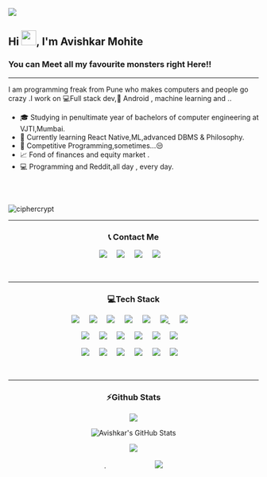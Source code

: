 
 ![](https://github.com/halfrost/halfrost/blob/master/icons/header_1.png)

<h2 >Hi <img src="https://raw.githubusercontent.com/MartinHeinz/MartinHeinz/master/wave.gif" width="30px">, I'm Avishkar Mohite</h2>
<h3 >You can Meet all my favourite monsters right Here!!</h3>
<hr/>


I am programming freak from Pune who makes computers and people go crazy .I work on  💻Full stack dev,📱 Android , machine learning
and ..

* 🎓   Studying in penultimate year of bachelors of computer engineering at VJTI,Mumbai.
* 🌱   Currently learning React Native,ML,advanced DBMS & Philosophy.
* 🧐   Competitive Programming,sometimes...😒 
* 📈   Fond of finances and equity market  .
* 💻   Programming and Reddit,all day , every day.



<br>
<br>

<p align="left"> <img src="https://komarev.com/ghpvc/?username=ciphercrypt&label=Profile%20views&color=0e75b6&style=flat" alt="ciphercrypt" /> </p>
<hr/>
<p align="center">
<h3 align="center">📞 Contact Me</h3>

</p>

<p align="center">
  <a href="mailto:avimohite2019@gmail.com"><img src="https://img.shields.io/badge/gmail-%23D14836.svg?&style=for-the-badge&logo=gmail&logoColor=white" /></a>&nbsp;&nbsp;&nbsp;&nbsp;
  <a href="https://twitter.com/avishkar_mohite"><img src="https://img.shields.io/badge/Twitter-1DA1F2?style=for-the-badge&logo=twitter&logoColor=white" /></a>&nbsp;&nbsp;&nbsp;&nbsp;
  <a href="https://www.instagram.com/darth_cipher_/"><img src="https://img.shields.io/badge/instagram-%23dc2743.svg?&style=for-the-badge&logo=instagram&logoColor=white" /></a>&nbsp;&nbsp;&nbsp;&nbsp;
  <a href="https://www.linkedin.com/in/avishkar-mohite/"><img src="https://img.shields.io/badge/linkedin-%230077B5.svg?&style=for-the-badge&logo=linkedin&logoColor=white" /></a>&nbsp;&nbsp;&nbsp;&nbsp;

</p>
<br>
<hr/>

<p align="center">
<h3 align="center">💻Tech Stack</h3>

</p>

<p align="center">
  <a href=""><img src="https://img.shields.io/badge/Python-FFD43B?style=for-the-badge&logo=python&logoColor=blue" /></a>&nbsp;&nbsp;&nbsp;&nbsp;
  <a href=""><img src="https://img.shields.io/badge/C%2B%2B-00599C?style=for-the-badge&logo=c%2B%2B&logoColor=white" /></a>&nbsp;&nbsp;&nbsp;&nbsp;
  <a href=""><img src="https://img.shields.io/badge/Java-ED8B00?style=for-the-badge&logo=java&logoColor=white" /></a>&nbsp;&nbsp;&nbsp;&nbsp;
  <a href=""><img src="https://img.shields.io/badge/JavaScript-323330?style=for-the-badge&logo=javascript&logoColor=F7DF1E" /></a>&nbsp;&nbsp;&nbsp;&nbsp;
    <a href=""><img src="https://img.shields.io/badge/PHP-777BB4?style=for-the-badge&logo=php&logoColor=white" /></a>&nbsp;&nbsp;&nbsp;&nbsp;
    <a href=""><img src="https://img.shields.io/badge/C-00599C?style=for-the-badge&logo=c&logoColor=white" />
  </a>&nbsp;&nbsp;&nbsp;&nbsp;
   <a href=""><img src="https://img.shields.io/badge/HTML5-E34F26?style=for-the-badge&logo=html5&logoColor=white" /></a>&nbsp;&nbsp;&nbsp;&nbsp;

</p>
  
  
  
<p align="center">
  <a href=""><img src="https://img.shields.io/badge/Node.js-339933?style=for-the-badge&logo=nodedotjs&logoColor=white" /></a>&nbsp;&nbsp;&nbsp;&nbsp;
  <a href=""><img src="https://img.shields.io/badge/React-20232A?style=for-the-badge&logo=react&logoColor=61DAFB" /></a>&nbsp;&nbsp;&nbsp;&nbsp;
  <a href=""><img src="https://img.shields.io/badge/ThreeJs-black?style=for-the-badge&logo=three.js&logoColor=white" /></a>&nbsp;&nbsp;&nbsp;&nbsp;
  <a href=""><img src="https://img.shields.io/badge/Codeigniter-EF4223?style=for-the-badge&logo=codeigniter&logoColor=white" /></a>&nbsp;&nbsp;&nbsp;&nbsp;
    <a href=""><img src="https://img.shields.io/badge/MongoDB-4EA94B?style=for-the-badge&logo=mongodb&logoColor=white" /></a>&nbsp;&nbsp;&nbsp;&nbsp;
   <a href=""><img src="https://img.shields.io/badge/MySQL-005C84?style=for-the-badge&logo=mysql&logoColor=white" /></a>&nbsp;&nbsp;&nbsp;&nbsp;

</p>
  
  
  <p align="center">
  <a href=""><img src="https://img.shields.io/badge/GraphQl-E10098?style=for-the-badge&logo=graphql&logoColor=white" /></a>&nbsp;&nbsp;&nbsp;&nbsp;
  <a href=""><img src="https://img.shields.io/badge/CSS3-1572B6?style=for-the-badge&logo=css3&logoColor=white" /></a>&nbsp;&nbsp;&nbsp;&nbsp;
  <a href=""><img src="https://img.shields.io/badge/Flutter-02569B?style=for-the-badge&logo=flutter&logoColor=white" /></a>&nbsp;&nbsp;&nbsp;&nbsp;
  <a href=""><img src="https://img.shields.io/badge/firebase-ffca28?style=for-the-badge&logo=firebase&logoColor=black" /></a>&nbsp;&nbsp;&nbsp;&nbsp;
    <a href=""><img src="https://img.shields.io/badge/Kotlin-0095D5?&style=for-the-badge&logo=kotlin&logoColor=white" /></a>&nbsp;&nbsp;&nbsp;&nbsp;
   <a href=""><img src="https://img.shields.io/badge/Dart-0175C2?style=for-the-badge&logo=dart&logoColor=white" /></a>&nbsp;&nbsp;&nbsp;&nbsp;

</p>
  
  

 <br>
 <hr/>

<h3 align="center">⚡Github Stats</h3>
<p align="center">
<a href="https://github.com/Ciphercrypt/Ciphercrypt">
  <img align="center" src="https://github-readme-stats.vercel.app/api/top-langs/?username=Ciphercrypt&hide=css,tex&title_color=FF5733&text_color=c9cacc&icon_color=2bbc8a&bg_color=1d1f21&langs_count=5" />
 
</a>
</p>
<p align="center">
  <img align="center" src="https://github-readme-stats.vercel.app/api?username=Ciphercrypt&show_icons=true&line_height=27&count_private=true&title_color=ffffff&text_color=c9cacc&icon_color=2bbc8a&bg_color=1d1f21" alt="Avishkar's GitHub Stats" />
 </p>

<div align="center"><img src="http://github-readme-streak-stats.herokuapp.com?user=Ciphercrypt&currStreakNum=0066ff&fire=yellow&sideNums=0066ff&sideLabels=ffff00&currStreakLabel=ffff00&theme=radical&date_format=M%20j%5B%2C%20Y%5D&stroke=ffff00&dates=pink&style=centerme" /></div>
<br/>

<div align="center">
  .&nbsp;&nbsp;&nbsp;&nbsp;
  &nbsp;&nbsp;&nbsp;&nbsp;
   &nbsp;&nbsp;&nbsp;&nbsp;
   &nbsp;&nbsp;&nbsp;&nbsp;
  &nbsp;&nbsp;&nbsp;&nbsp;
  <img src="https://github-profile-trophy.vercel.app/?username=Ciphercrypt&column=6&rank=SSS,SS,S,AAA,AA,A,B,C&theme=dracula" />
  


</div>


<br>
<br>


<!-- 

[![My github activity graph](https://activity-graph.herokuapp.com/graph?username=Ciphercrypt&theme=rogue)](https://github.com/Ciphercrypt/)
 -->

